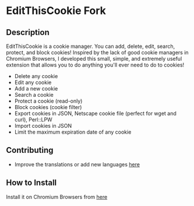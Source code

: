 EditThisCookie Fork
========================

Description
--------------

EditThisCookie is a cookie manager. You can add, delete, edit, search, protect, and block cookies!
Inspired by the lack of good cookie managers in Chromium Browsers, I developed this small, simple, and extremely useful extension that allows you to do anything you'll ever need to do to cookies!

* Delete any cookie
* Edit any cookie
* Add a new cookie
* Search a cookie
* Protect a cookie (read-only)
* Block cookies (cookie filter)
* Export cookies in JSON, Netscape cookie file (perfect for wget and curl), Perl::LPW
* Import cookies in JSON
* Limit the maximum expiration date of any cookie


Contributing
--------------
- Improve the translations or add new languages [here](https://github.com/YoeriW/Edit-This-Cookie/issues)


How to Install
--------------

Install it on Chromium Browsers from [here](https://chromewebstore.google.com/detail/EditThisCookie/ihfmcbadakjehneaijebhpogkegajgnk)
